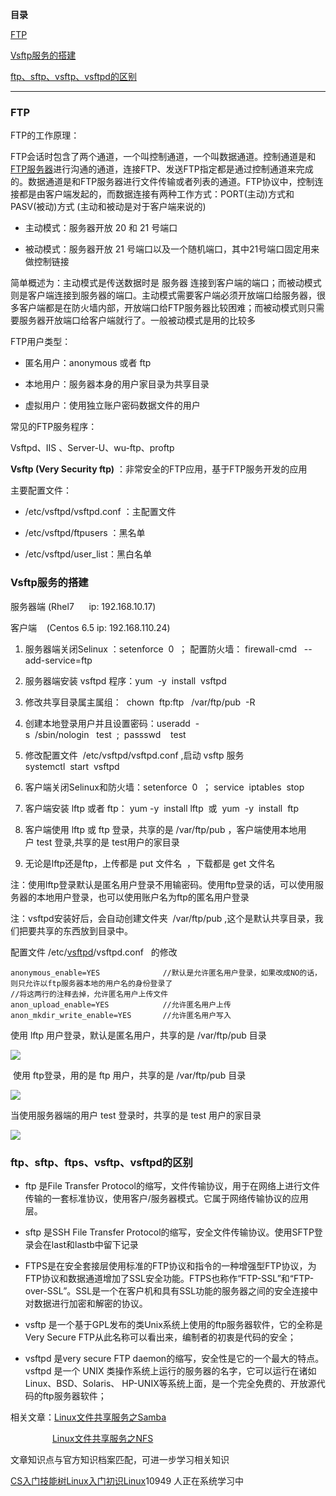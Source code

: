 **目录**

[FTP](#t0)

[Vsftp服务的搭建](#t1)

[ftp、sftp、vsftp、vsftpd的区别](#t2)

* * *

### FTP

FTP的工作原理：  
FTP会话时包含了两个通道，一个叫控制通道，一个叫数据通道。控制通道是和[FTP服务器](https://so.csdn.net/so/search?q=FTP%E6%9C%8D%E5%8A%A1%E5%99%A8&spm=1001.2101.3001.7020)进行沟通的通道，连接FTP、发送FTP指定都是通过控制通道来完成的。数据通道是和FTP服务器进行文件传输或者列表的通道。FTP协议中，控制连接都是由客户端发起的，而数据连接有两种工作方式：PORT(主动)方式和PASV(被动)方式 (主动和被动是对于客户端来说的)

*   主动模式：服务器开放 20 和 21 号端口
*   被动模式：服务器开放 21 号端口以及一个随机端口，其中21号端口固定用来做控制链接 

简单概述为：主动模式是传送数据时是 服务器 连接到客户端的端口；而被动模式则是客户端连接到服务器的端口。主动模式需要客户端必须开放端口给服务器，很多客户端都是在防火墙内部，开放端口给FTP服务器比较困难；而被动模式则只需要服务器开放端口给客户端就行了。一般被动模式是用的比较多

FTP用户类型：

*   匿名用户：anonymous 或者 ftp
*   本地用户：服务器本身的用户家目录为共享目录
*   虚拟用户：使用独立账户密码数据文件的用户

常见的FTP服务程序：  
Vsftpd、IIS 、Server-U、wu-ftp、proftp

**Vsftp (Very Security ftp)** ：非常安全的FTP应用，基于FTP服务开发的应用  
主要配置文件：

*   /etc/vsftpd/vsftpd.conf ：主配置文件
*   /etc/vsftpd/ftpusers ：黑名单
*   /etc/vsftpd/user\_list：黑白名单

### **Vsftp服务的搭建**

服务器端 (Rhel7      ip: 192.168.10.17)  
客户端    (Centos 6.5 ip: 192.168.110.24)

1.  服务器端关闭Selinux ：setenforce  0  ； 配置防火墙： firewall-cmd   --add-service=ftp
2.  服务器端安装 vsftpd 程序：yum  -y  install  vsftpd
3.  修改共享目录属主属组：  chown  ftp:ftp   /var/ftp/pub  -R
4.  创建本地登录用户并且设置密码：useradd  -s  /sbin/nologin   test  ;  passswd    test
5.  修改配置文件  /etc/vsftpd/vsftpd.conf ,启动 vsftp 服务 systemctl  start  vsftpd
6.  客户端关闭Selinux和防火墙：setenforce  0  ； service  iptables  stop
7.  客户端安装 lftp 或者 ftp： yum -y  install lftp  或  yum  -y  install  ftp
8.  客户端使用 lftp 或 ftp 登录，共享的是 /var/ftp/pub ，客户端使用本地用户 test 登录,共享的是 test用户的家目录
9.  无论是lftp还是ftp，上传都是 put 文件名  ，下载都是 get 文件名

注：使用lftp登录默认是匿名用户登录不用输密码。使用ftp登录的话，可以使用服务器的本地用户登录，也可以使用账户名为ftp的匿名用户登录

注：vsftpd安装好后，会自动创建文件夹  /var/ftp/pub ,这个是默认共享目录，我们把要共享的东西放到目录中。

配置文件 /etc/[vsftpd](https://so.csdn.net/so/search?q=vsftpd&spm=1001.2101.3001.7020)/vsftpd.conf   的修改

```
anonymous_enable=YES              //默认是允许匿名用户登录，如果改成NO的话，则只允许以ftp服务器本地的用户名的身份登录了       
//将这两行的注释去掉，允许匿名用户上传文件      
anon_upload_enable=YES            //允许匿名用户上传      
anon_mkdir_write_enable=YES       //允许匿名用户写入
```


使用 lftp 用户登录，默认是匿名用户，共享的是 /var/ftp/pub 目录

![](https://img-blog.csdn.net/20180918192452778?watermark/2/text/aHR0cHM6Ly9ibG9nLmNzZG4ubmV0L3FxXzM2MTE5MTky/font/5a6L5L2T/fontsize/400/fill/I0JBQkFCMA==/dissolve/70)

 使用 ftp登录，用的是 ftp 用户，共享的是 /var/ftp/pub 目录

![](https://img-blog.csdn.net/20180918192719216?watermark/2/text/aHR0cHM6Ly9ibG9nLmNzZG4ubmV0L3FxXzM2MTE5MTky/font/5a6L5L2T/fontsize/400/fill/I0JBQkFCMA==/dissolve/70)

当使用服务器端的用户 test 登录时，共享的是 test 用户的家目录

![](https://img-blog.csdn.net/2018091819374152?watermark/2/text/aHR0cHM6Ly9ibG9nLmNzZG4ubmV0L3FxXzM2MTE5MTky/font/5a6L5L2T/fontsize/400/fill/I0JBQkFCMA==/dissolve/70)

### ftp、sftp、ftps、vsftp、vsftpd的区别

*   ftp 是File Transfer Protocol的缩写，文件传输协议，用于在网络上进行文件传输的一套标准协议，使用客户/服务器模式。它属于网络传输协议的应用层。
*   sftp 是SSH File Transfer Protocol的缩写，安全文件传输协议。使用SFTP登录会在last和lastb中留下记录
*   FTPS是在安全套接层使用标准的FTP协议和指令的一种增强型FTP协议，为FTP协议和数据通道增加了SSL安全功能。FTPS也称作“FTP-SSL”和“FTP-over-SSL”。SSL是一个在客户机和具有SSL功能的服务器之间的安全连接中对数据进行加密和解密的协议。
*   vsftp 是一个基于GPL发布的类Unix系统上使用的ftp服务器软件，它的全称是Very Secure FTP从此名称可以看出来，编制者的初衷是代码的安全；
*   vsftpd 是very secure FTP daemon的缩写，安全性是它的一个最大的特点。vsftpd 是一个 UNIX 类操作系统上运行的服务器的名字，它可以运行在诸如 Linux、BSD、Solaris、 HP-UNIX等系统上面，是一个完全免费的、开放源代码的ftp服务器软件；

相关文章：[Linux文件共享服务之Samba](https://blog.csdn.net/qq_36119192/article/details/82733374)

                 [Linux文件共享服务之NFS](https://blog.csdn.net/qq_36119192/article/details/82747256)

文章知识点与官方知识档案匹配，可进一步学习相关知识

[CS入门技能树](https://edu.csdn.net/skill/gml/gml-1c31834f07b04bcc9c5dff5baaa6680c)[Linux入门](https://edu.csdn.net/skill/gml/gml-1c31834f07b04bcc9c5dff5baaa6680c)[初识Linux](https://edu.csdn.net/skill/gml/gml-1c31834f07b04bcc9c5dff5baaa6680c)10949 人正在系统学习中
